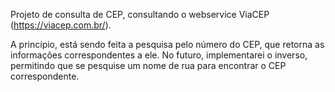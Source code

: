 Projeto de consulta de CEP, consultando o webservice ViaCEP (https://viacep.com.br/).

A princípio, está sendo feita a pesquisa pelo número do CEP, que retorna as informações correspondentes a ele.
No futuro, implementarei o inverso, permitindo que se pesquise um nome de rua para encontrar o CEP correspondente.